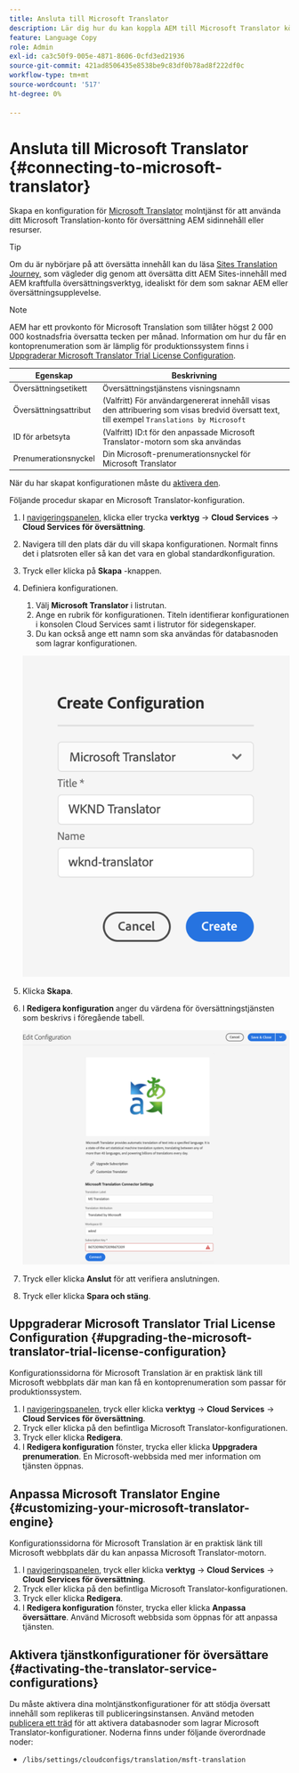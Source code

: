 ```yaml
---
title: Ansluta till Microsoft Translator
description: Lär dig hur du kan koppla AEM till Microsoft Translator körklart för att automatisera ditt arbetsflöde för översättning.
feature: Language Copy
role: Admin
exl-id: ca3c50f9-005e-4871-8606-0cfd3ed21936
source-git-commit: 421ad8506435e8538be9c83df0b78ad8f222df0c
workflow-type: tm+mt
source-wordcount: '517'
ht-degree: 0%

---
```


# Ansluta till Microsoft Translator {#connecting-to-microsoft-translator}

Skapa en konfiguration för [Microsoft Translator](https://www.microsoft.com/en-us/translator/business/) molntjänst för att använda ditt Microsoft Translation-konto för översättning AEM sidinnehåll eller resurser.

>[!TIP]
>
>Om du är nybörjare på att översätta innehåll kan du läsa [Sites Translation Journey,](/help/journey-sites/translation/overview.md) som vägleder dig genom att översätta ditt AEM Sites-innehåll med AEM kraftfulla översättningsverktyg, idealiskt för dem som saknar AEM eller översättningsupplevelse.

>[!NOTE]
>
>AEM har ett provkonto för Microsoft Translation som tillåter högst 2 000 000 kostnadsfria översatta tecken per månad. Information om hur du får en kontoprenumeration som är lämplig för produktionssystem finns i [Uppgraderar Microsoft Translator Trial License Configuration](#upgrading-the-microsoft-translator-trial-license-configuration).

| Egenskap | Beskrivning |
|---|---|
| Översättningsetikett | Översättningstjänstens visningsnamn |
| Översättningsattribut | (Valfritt) För användargenererat innehåll visas den attribuering som visas bredvid översatt text, till exempel `Translations by Microsoft` |
| ID för arbetsyta | (Valfritt) ID:t för den anpassade Microsoft Translator-motorn som ska användas |
| Prenumerationsnyckel | Din Microsoft-prenumerationsnyckel för Microsoft Translator |

När du har skapat konfigurationen måste du [aktivera den](#activating-the-translator-service-configurations).

Följande procedur skapar en Microsoft Translator-konfiguration.

1. I [navigeringspanelen,](/help/sites-cloud/authoring/getting-started/basic-handling.md#first-steps) klicka eller trycka **verktyg** -> **Cloud Services** -> **Cloud Services för översättning**.
1. Navigera till den plats där du vill skapa konfigurationen. Normalt finns det i platsroten eller så kan det vara en global standardkonfiguration.
1. Tryck eller klicka på **Skapa** -knappen.
1. Definiera konfigurationen.
   1. Välj **Microsoft Translator** i listrutan.
   1. Ange en rubrik för konfigurationen. Titeln identifierar konfigurationen i konsolen Cloud Services samt i listrutor för sidegenskaper.
   1. Du kan också ange ett namn som ska användas för databasnoden som lagrar konfigurationen.

   ![Skapa översättningskonfiguration](../assets/create-translation-config.png)

1. Klicka **Skapa**.
1. I **Redigera konfiguration** anger du värdena för översättningstjänsten som beskrivs i föregående tabell.

   ![Redigera översättningskonfiguration](../assets/edit-translation-config.png)

1. Tryck eller klicka **Anslut** för att verifiera anslutningen.
1. Tryck eller klicka **Spara och stäng**.

## Uppgraderar Microsoft Translator Trial License Configuration {#upgrading-the-microsoft-translator-trial-license-configuration}

Konfigurationssidorna för Microsoft Translation är en praktisk länk till Microsoft webbplats där man kan få en kontoprenumeration som passar för produktionssystem.

1. I [navigeringspanelen,](/help/sites-cloud/authoring/getting-started/basic-handling.md#first-steps) tryck eller klicka **verktyg** -> **Cloud Services** -> **Cloud Services för översättning**.
1. Tryck eller klicka på den befintliga Microsoft Translator-konfigurationen.
1. Tryck eller klicka **Redigera**.
1. I **Redigera konfiguration** fönster, trycka eller klicka **Uppgradera prenumeration**. En Microsoft-webbsida med mer information om tjänsten öppnas.

## Anpassa Microsoft Translator Engine {#customizing-your-microsoft-translator-engine}

Konfigurationssidorna för Microsoft Translation är en praktisk länk till Microsoft webbplats där du kan anpassa Microsoft Translator-motorn.

1. I [navigeringspanelen,](/help/sites-cloud/authoring/getting-started/basic-handling.md#first-steps) tryck eller klicka **verktyg** -> **Cloud Services** -> **Cloud Services för översättning**.
1. Tryck eller klicka på den befintliga Microsoft Translator-konfigurationen.
1. Tryck eller klicka **Redigera**.
1. I **Redigera konfiguration** fönster, trycka eller klicka **Anpassa översättare**. Använd Microsoft webbsida som öppnas för att anpassa tjänsten.

## Aktivera tjänstkonfigurationer för översättare {#activating-the-translator-service-configurations}

Du måste aktivera dina molntjänstkonfigurationer för att stödja översatt innehåll som replikeras till publiceringsinstansen. Använd metoden [publicera ett träd](/help/sites-cloud/authoring/fundamentals/publishing-pages.md#publishing-and-unpublishing-a-tree) för att aktivera databasnoder som lagrar Microsoft Translator-konfigurationer. Noderna finns under följande överordnade noder:

* `/libs/settings/cloudconfigs/translation/msft-translation`
